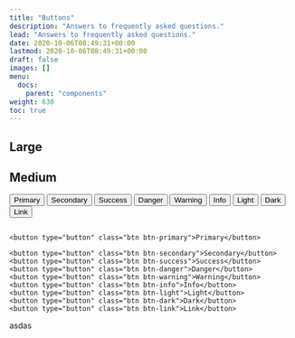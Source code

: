```yaml
---
title: "Buttons"
description: "Answers to frequently asked questions."
lead: "Answers to frequently asked questions."
date: 2020-10-06T08:49:31+00:00
lastmod: 2020-10-06T08:49:31+00:00
draft: false
images: []
menu:
  docs:
    parent: "components"
weight: 630
toc: true
---
```


<h2>Large</h2>




<h2>Medium</h2>




<button type="button" class="btn btn-primary">Primary</button>
<button type="button" class="btn btn-secondary">Secondary</button>
<button type="button" class="btn btn-success">Success</button>
<button type="button" class="btn btn-danger">Danger</button>
<button type="button" class="btn btn-warning">Warning</button>
<button type="button" class="btn btn-info">Info</button>
<button type="button" class="btn btn-light">Light</button>
<button type="button" class="btn btn-dark">Dark</button>
<button type="button" class="btn btn-link">Link</button>


<div class="highlight"><pre class="chroma"><code class="language-html" data-lang="html"><span class="p">
&lt;button type=&quot;button&quot; class=&quot;btn btn-primary&quot;&gt;Primary&lt;/button&gt;<br>
&lt;button type=&quot;button&quot; class=&quot;btn btn-secondary&quot;&gt;Secondary&lt;/button&gt;
&lt;button type=&quot;button&quot; class=&quot;btn btn-success&quot;&gt;Success&lt;/button&gt;
&lt;button type=&quot;button&quot; class=&quot;btn btn-danger&quot;&gt;Danger&lt;/button&gt;
&lt;button type=&quot;button&quot; class=&quot;btn btn-warning&quot;&gt;Warning&lt;/button&gt;
&lt;button type=&quot;button&quot; class=&quot;btn btn-info&quot;&gt;Info&lt;/button&gt;
&lt;button type=&quot;button&quot; class=&quot;btn btn-light&quot;&gt;Light&lt;/button&gt;
&lt;button type=&quot;button&quot; class=&quot;btn btn-dark&quot;&gt;Dark&lt;/button&gt;
&lt;button type=&quot;button&quot; class=&quot;btn btn-link&quot;&gt;Link&lt;/button&gt;
</span></code></pre></div>

asdas